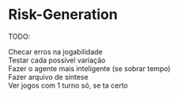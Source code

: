# Risk-Generation

TODO:

Checar erros na jogabilidade  
Testar cada possível variação  
Fazer o agente mais inteligente (se sobrar tempo)  
Fazer arquivo de síntese  
Ver jogos com 1 turno só, se ta certo  
